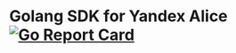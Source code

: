 # Golang SDK for Yandex Alice [![Go Report Card](https://goreportcard.com/badge/github.com/temapavloff/galice)](https://goreportcard.com/report/github.com/temapavloff/galice)